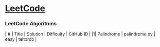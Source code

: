 # [LeetCode](https://leetcode.com/)

### LeetCode Algorithms
| # | Title | Solution | Difficulty | GitHub ID |
|1| Palindrome | palindrome.py | easy | teltorob |
